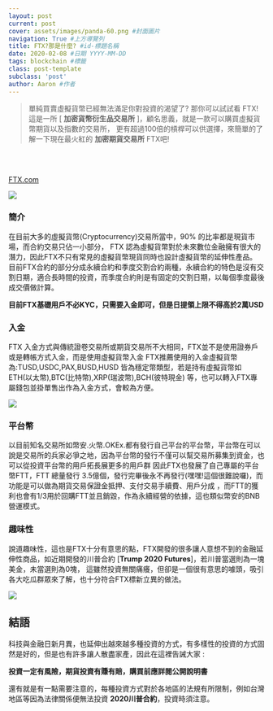 ```yaml
---
layout: post 
current: post
cover: assets/images/panda-60.png #封面圖片
navigation: True #上方導覽列
title: FTX?那是什麼? #id-標題名稱
date: 2020-02-08 #日期 YYYY-MM-DD 
tags: blockchain #標籤
class: post-template 
subclass: 'post' 
author: Aaron #作者 
---
```


> 單純買賣虛擬貨幣已經無法滿足你對投資的渴望了? 那你可以試試看 FTX! 這是一所 [ **加密貨幣衍生品交易所** ]，顧名思義，就是一款可以購買虛擬貨幣期貨以及指數的交易所，
更有超過100倍的槓桿可以供選擇，來簡單的了解一下現在最火紅的 **加密期貨交易所** FTX吧!
<br>
<br>

[FTX.com](https://ftx.com/)

<div aling="center">
    <img src="https://github.com/ru19wu06/fzth/blob/master/assets/images/Aaron-ftx.png">
</div>


### 簡介
在目前大多的虛擬貨幣(Cryptocurrency)交易所當中，90% 的比率都是現貨市場，而合約交易只佔一小部分， FTX 認為虛擬貨幣對於未來數位金融擁有很大的潛力，因此FTX不只有常見的虛擬貨幣現貨同時也設計虛擬貨幣的延伸性產品。
目前FTX合約的部分分成永續合約和季度交割合約兩種，永續合約的特色是沒有交割日期，適合長時間的投資，而季度合約則是有固定的交割日期，以每個季度最後成交價做計算。

**目前FTX基礎用戶不必KYC，只需要入金即可，但是日提領上限不得高於2萬USD**


### 入金
FTX 入金方式與傳統證卷交易所或期貨交易所不大相同，FTX並不是使用證券戶或是轉帳方式入金，而是使用虛擬貨幣入金
FTX推薦使用的入金虛擬貨幣為:TUSD,USDC,PAX,BUSD,HUSD
皆為穩定幣類型，若是持有虛擬貨幣如 ETH(以太幣),BTC(比特幣),XRP(瑞波幣),BCH(彼特現金) 等，也可以轉入FTX專屬錢包並掛單售出作為入金方式，會較為方便。
<div aling="center">
    <img src="https://github.com/ru19wu06/fzth/blob/master/assets/images/Aaron-ftx2.png">
</div>



### 平台幣
以目前知名交易所如幣安.火幣.OKEx.都有發行自己平台的平台幣，平台幣在可以說是交易所的兵家必爭之地，因為平台幣的發行不僅可以幫交易所募集到資金，也可以從投資平台幣的用戶拓長展更多的用戶群
因此FTX也發展了自己專屬的平台幣FTT，FTT 總量發行 3.5億個，發行完畢後永不再發行(嘿嘿!這個很難說囉)，而功能是可以做為期貨交易保證金抵押、支付交易手續費、用戶分成
，而FTT的獲利也會有1/3用於回購FTT並且銷毀，作為永續經營的依據，這也類似幣安的BNB營運模式。


### 趣味性
說道趣味性，這也是FTX十分有意思的點，FTX開發的很多讓人意想不到的金融延伸性商品，如近期開發的川普合約 [**Trump 2020 Futures**]，若川普當選則為一塊美金，未當選則為0塊，
這雖然投資無關痛癢，但卻是一個很有意思的噱頭，吸引各大吃瓜群眾來了解，也十分符合FTX標新立異的做法。

<div aling="center">
    <img src="https://github.com/ru19wu06/fzth/blob/master/assets/images/Aaron-FTX3.png">
</div>


## 結語
科技與金融日新月異，也延伸出越來越多種投資的方式，有多樣性的投資的方式固然是好的，但是也有許多讓人散盡家產，因此在這裡告誡大家 :
<br>

**投資一定有風險，期貨投資有賺有賠，購買前應詳閱公開說明書**


還有就是有一點需要注意的，每種投資方式對於各地區的法規有所限制，例如台灣地區等因為法律關係便無法投資 **2020川普合約**，投資時須注意。
